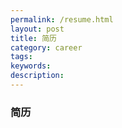 ```yaml
---
permalink: /resume.html
layout: post
title: 简历
category: career
tags: 
keywords: 
description: 
---
```


<!--
### 郑重声明
  曾经年轻冲动，犯下了一些错误，导致本人目前既没有名牌大学毕业背景，也没有足够的大型项目经验。<br>
  因此，就没有一份光鲜亮丽的简历，一块好的求职敲门砖。<br>
  所以，本人的职场或者个人发展不会再寄希望于跳槽。<br>
  拿着泥砖和别人金砖比，不过是不断陷入恶性循环。<br>
  
  不过，有人如果愿意以双倍薪水挖我，我会考虑考虑。 <br>
  或者你们的团队正在做一些有趣，有意义，甚至激动人心的事情，请一定让我知道。<br>
-->
### 简历


